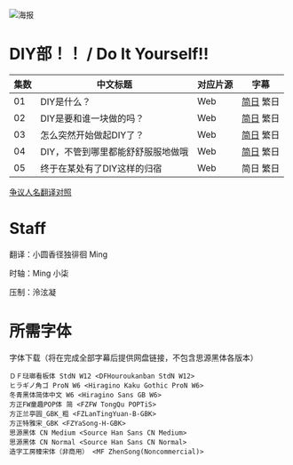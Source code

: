 ![海报](Poster.png)

# DIY部！！ / Do It Yourself!!
| 集数 | 中文标题 | 对应片源 | 字幕 |
| ---- | ---- | ---- | ---- |
| 01 | DIY是什么？ | Web | [简日](https://raw.githubusercontent.com/MingYSub/SubArchive/main/Archive/Do%20It%20Yourself%21%21/%5BMingY%5D%20Do%20It%20Yourself%21%21%20%5B01%5D.CHS_JPN.ass) 繁日 |
| 02 | DIY是要和谁一块做的吗？ | Web | [简日](https://raw.githubusercontent.com/MingYSub/SubArchive/main/Archive/Do%20It%20Yourself%21%21/%5BMingY%5D%20Do%20It%20Yourself%21%21%20%5B02%5D.CHS_JPN.ass) 繁日 |
| 03 | 怎么突然开始做起DIY了？ | Web | [简日](https://raw.githubusercontent.com/MingYSub/SubArchive/main/Archive/Do%20It%20Yourself%21%21/%5BMingY%5D%20Do%20It%20Yourself%21%21%20%5B03%5D.CHS_JPN.ass) 繁日 |
| 04 | DIY，不管到哪里都能舒舒服服地做哦 | Web | [简日](https://raw.githubusercontent.com/MingYSub/SubArchive/main/Archive/Do%20It%20Yourself%21%21/%5BMingY%5D%20Do%20It%20Yourself%21%21%20%5B04%5D.CHS_JPN.ass) 繁日 |
| 05 | 终于在某处有了DIY这样的归宿 | Web | 简日 繁日 |

[争议人名翻译对照](争议人名翻译对照.md)

# Staff
翻译：小圆香径独徘徊  Ming

时轴：Ming  小柒

压制：泠泫凝

# 所需字体
字体下载（将在完成全部字幕后提供网盘链接，不包含思源黑体各版本）
```
ＤＦ琺瑯看板体 StdN W12 <DFHouroukanban StdN W12>
ヒラギノ角ゴ ProN W6 <Hiragino Kaku Gothic ProN W6>
冬青黑体简体中文 W6 <Hiragino Sans GB W6>
方正FW童趣POP体 简 <FZFW TongQu POPTiS>
方正兰亭圆_GBK_粗 <FZLanTingYuan-B-GBK>
方正特雅宋_GBK <FZYaSong-H-GBK>
思源黑体 CN Medium <Source Han Sans CN Medium>
思源黑体 CN Normal <Source Han Sans CN Normal>
造字工房臻宋体（非商用） <MF ZhenSong(Noncommercial)>
```
